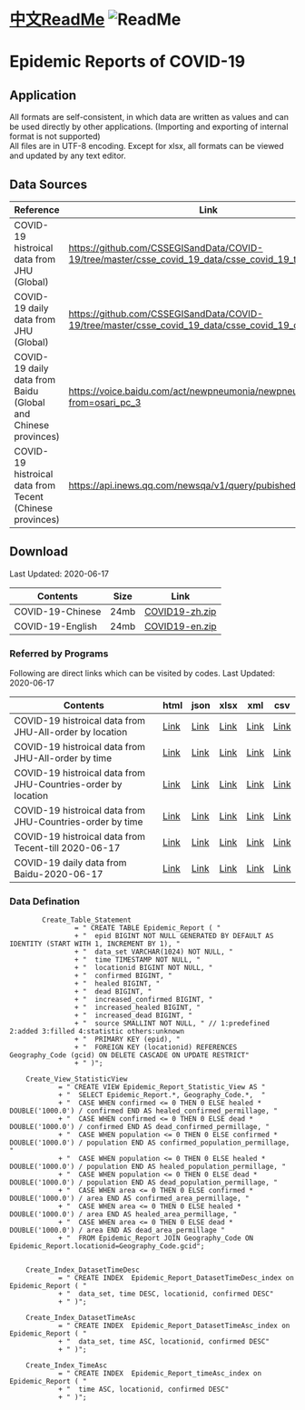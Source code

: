 # [中文ReadMe](https://github.com/Mararsh/MyBox_data/tree/master/COVID19)  ![ReadMe](https://mararsh.github.io/MyBox_data/iconGo.png)   

# Epidemic Reports of COVID-19

## Application
All formats are self-consistent, in which data are written as values and can be used directly by other applications. (Importing and exporting of internal format is not supported)              
All files are in UTF-8 encoding. Except for xlsx, all formats can be viewed and updated by any text editor.      

## Data Sources

| Reference | Link |    
| --- | --- |   
| COVID-19 histroical data from JHU (Global) | https://github.com/CSSEGISandData/COVID-19/tree/master/csse_covid_19_data/csse_covid_19_time_series/ |       
| COVID-19 daily data from JHU (Global) | https://github.com/CSSEGISandData/COVID-19/tree/master/csse_covid_19_data/csse_covid_19_daily_reports |       
| COVID-19 daily data from Baidu (Global and Chinese provinces) | https://voice.baidu.com/act/newpneumonia/newpneumonia/?from=osari_pc_3 |       
| COVID-19 histroical data from Tecent (Chinese provinces) | https://api.inews.qq.com/newsqa/v1/query/pubished/daily/list? |       
 
## Download

Last Updated: 2020-06-17

| Contents | Size | Link |    
| --- | --- |  --- |   
| COVID-19-Chinese | 24mb | [COVID19-zh.zip](https://github.com/Mararsh/MyBox_data/releases/download/v1.3/COVID19-zh.zip) |       
| COVID-19-English | 24mb | [COVID19-en.zip](https://github.com/Mararsh/MyBox_data/releases/download/v1.3/COVID19-en.zip) |       


### Referred by Programs 

Following are direct links which can be visited by codes.  Last Updated: 2020-06-17           

| Contents | html | json | xlsx | xml | csv | 
| --- | --- | --- | --- | --- | --- | 
| COVID-19 histroical data from JHU-All-order by location |  [Link](http://mararsh.github.io/MyBox_data/COVID19/en/COVID-19_JHU_Locations.htm) | [Link](http://mararsh.github.io/MyBox_data/COVID19/en/COVID-19_JHU_Locations.json) | [Link](http://mararsh.github.io/MyBox_data/COVID19/en/COVID-19_JHU_Locations.xlsx) | [Link](http://mararsh.github.io/MyBox_data/COVID19/en/COVID-19_JHU_Locations.xml) | [Link](http://mararsh.github.io/MyBox_data/COVID19/en/COVID-19_JHU_Locations.csv) |        
| COVID-19 histroical data from JHU-All-order by time |  [Link](http://mararsh.github.io/MyBox_data/COVID19/en/COVID-19_JHU_Times.htm) | [Link](http://mararsh.github.io/MyBox_data/COVID19/en/COVID-19_JHU_Times.json) | [Link](http://mararsh.github.io/MyBox_data/COVID19/en/COVID-19_JHU_Times.xlsx) | [Link](http://mararsh.github.io/MyBox_data/COVID19/en/COVID-19_JHU_Times.xml) | [Link](http://mararsh.github.io/MyBox_data/COVID19/en/COVID-19_JHU_Times.csv) |         
| COVID-19 histroical data from JHU-Countries-order by location |  [Link](http://mararsh.github.io/MyBox_data/COVID19/en/COVID-19_JHU_Countries_Times.htm) | [Link](http://mararsh.github.io/MyBox_data/COVID19/en/COVID-19_JHU_Countries_Times.json) | [Link](http://mararsh.github.io/MyBox_data/COVID19/en/COVID-19_JHU_Countries_Times.xlsx) | [Link](http://mararsh.github.io/MyBox_data/COVID19/en/COVID-19_JHU_Countries_Times.xml) | [Link](http://mararsh.github.io/MyBox_data/COVID19/en/COVID-19_JHU_Countries_Times.csv) |   
| COVID-19 histroical data from JHU-Countries-order by time |  [Link](http://mararsh.github.io/MyBox_data/COVID19/en/COVID-19_JHU_Times_Countries.htm) | [Link](http://mararsh.github.io/MyBox_data/COVID19/en/COVID-19_JHU_Times_Countries.json) | [Link](http://mararsh.github.io/MyBox_data/COVID19/en/COVID-19_JHU_Times_Countries.xlsx) | [Link](http://mararsh.github.io/MyBox_data/COVID19/en/COVID-19_JHU_Times_Countries.xml) | [Link](http://mararsh.github.io/MyBox_data/COVID19/en/COVID-19_JHU_Times_Countries.csv) |   
| COVID-19 histroical data from Tecent-till 2020-06-17 |  [Link](http://mararsh.github.io/MyBox_data/COVID19/en/COVID-19_Tecent_2020-06-17.htm) | [Link](http://mararsh.github.io/MyBox_data/COVID19/en/COVID-19_Tecent_2020-06-17.json) | [Link](http://mararsh.github.io/MyBox_data/COVID19/en/COVID-19_Tecent_2020-06-17.xlsx) | [Link](http://mararsh.github.io/MyBox_data/COVID19/en/COVID-19_Tecent_2020-06-17.xml) | [Link](http://mararsh.github.io/MyBox_data/COVID19/en/COVID-19_Tecent_2020-06-17.csv) |   
| COVID-19 daily data from Baidu-2020-06-17 |  [Link](http://mararsh.github.io/MyBox_data/COVID19/en/COVID-19_Baidu_2020-06-17.htm) | [Link](http://mararsh.github.io/MyBox_data/COVID19/en/COVID-19_Baidu_2020-06-17.json) | [Link](http://mararsh.github.io/MyBox_data/COVID19/en/COVID-19_Baidu_2020-06-17.xlsx) | [Link](http://mararsh.github.io/MyBox_data/COVID19/en/COVID-19_Baidu_2020-06-17.xml) | [Link](http://mararsh.github.io/MyBox_data/COVID19/en/COVID-19_Baidu_2020-06-17.csv) |  



### Data Defination
```
        Create_Table_Statement
                = " CREATE TABLE Epidemic_Report ( "
                + "  epid BIGINT NOT NULL GENERATED BY DEFAULT AS IDENTITY (START WITH 1, INCREMENT BY 1), "
                + "  data_set VARCHAR(1024) NOT NULL, "
                + "  time TIMESTAMP NOT NULL, "
                + "  locationid BIGINT NOT NULL, "
                + "  confirmed BIGINT, "
                + "  healed BIGINT, "
                + "  dead BIGINT, "
                + "  increased_confirmed BIGINT, "
                + "  increased_healed BIGINT, "
                + "  increased_dead BIGINT, "
                + "  source SMALLINT NOT NULL, " // 1:predefined 2:added 3:filled 4:statistic others:unknown
                + "  PRIMARY KEY (epid), "
                + "  FOREIGN KEY (locationid) REFERENCES Geography_Code (gcid) ON DELETE CASCADE ON UPDATE RESTRICT"
                + " )";

    Create_View_StatisticView
            = " CREATE VIEW Epidemic_Report_Statistic_View AS "
            + "  SELECT Epidemic_Report.*, Geography_Code.*,  "
            + "  CASE WHEN confirmed <= 0 THEN 0 ELSE healed * DOUBLE('1000.0') / confirmed END AS healed_confirmed_permillage, "
            + "  CASE WHEN confirmed <= 0 THEN 0 ELSE dead * DOUBLE('1000.0') / confirmed END AS dead_confirmed_permillage, "
            + "  CASE WHEN population <= 0 THEN 0 ELSE confirmed * DOUBLE('1000.0') / population END AS confirmed_population_permillage, "
            + "  CASE WHEN population <= 0 THEN 0 ELSE healed * DOUBLE('1000.0') / population END AS healed_population_permillage, "
            + "  CASE WHEN population <= 0 THEN 0 ELSE dead * DOUBLE('1000.0') / population END AS dead_population_permillage, "
            + "  CASE WHEN area <= 0 THEN 0 ELSE confirmed * DOUBLE('1000.0') / area END AS confirmed_area_permillage, "
            + "  CASE WHEN area <= 0 THEN 0 ELSE healed * DOUBLE('1000.0') / area END AS healed_area_permillage, "
            + "  CASE WHEN area <= 0 THEN 0 ELSE dead * DOUBLE('1000.0') / area END AS dead_area_permillage "
            + "  FROM Epidemic_Report JOIN Geography_Code ON Epidemic_Report.locationid=Geography_Code.gcid";


    Create_Index_DatasetTimeDesc
            = " CREATE INDEX  Epidemic_Report_DatasetTimeDesc_index on Epidemic_Report ( "
            + "  data_set, time DESC, locationid, confirmed DESC"
            + " )";

    Create_Index_DatasetTimeAsc
            = " CREATE INDEX  Epidemic_Report_DatasetTimeAsc_index on Epidemic_Report ( "
            + "  data_set, time ASC, locationid, confirmed DESC"
            + " )";

    Create_Index_TimeAsc
            = " CREATE INDEX  Epidemic_Report_timeAsc_index on Epidemic_Report ( "
            + "  time ASC, locationid, confirmed DESC"
            + " )";


```

